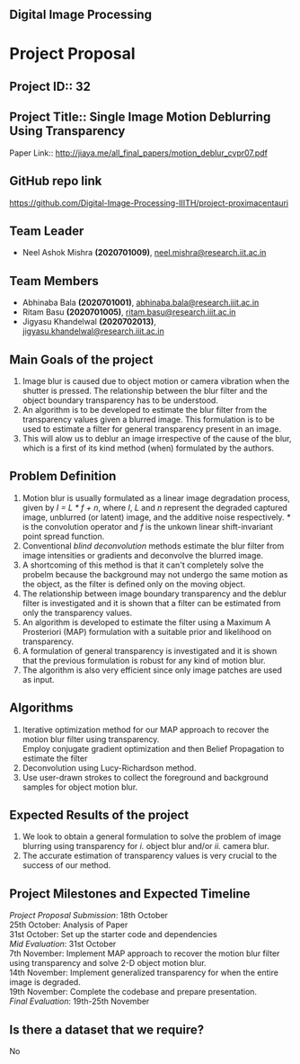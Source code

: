 ## Digital Image Processing
# Project Proposal
## Project ID:: 32
## Project Title:: Single Image Motion Deblurring Using Transparency
Paper Link:: <http://jiaya.me/all_final_papers/motion_deblur_cvpr07.pdf> 

## GitHub repo link
<https://github.com/Digital-Image-Processing-IIITH/project-proximacentauri> 

## Team Leader
* Neel Ashok Mishra **(2020701009)**, neel.mishra@research.iit.ac.in
## Team Members
* Abhinaba Bala **(2020701001)**, abhinaba.bala@research.iiit.ac.in
* Ritam Basu **(2020701005)**, ritam.basu@research.iiit.ac.in
* Jigyasu Khandelwal **(2020702013)**, jigyasu.khandelwal@research.iiit.ac.in

## Main Goals of the project
1. Image blur is caused due to object motion or camera vibration when the shutter is pressed. 
   The relationship between the blur filter and the object boundary transparency has to be understood. 
2. An algorithm is to be developed to estimate the blur filter from the transparency values given a blurred image. 
   This formulation is to be used to estimate a filter for general transparency present in an image. 
3. This will alow us to deblur an image irrespective of the cause of the blur, which is a first of its kind method (when) formulated by the authors. 

## Problem Definition 
1. Motion blur is usually formulated as a linear image degradation process, given by 
    _I = L * f + n_, where _I_, _L_ and _n_ represent the degraded captured image, unblurred (or latent) image, and the additive noise respectively. _*_ is the convolution operator and _f_ is the unkown linear shift-invariant point spread function. 
2. Conventional _blind deconvolution_ methods estimate the blur filter from image intensities or gradients and deconvolve the blurred image. 
3. A shortcoming of this method is that it can't completely solve the probelm because the background may not undergo the same motion as the object, as the filter is defined only on the moving object. 
4. The relationship between image boundary transparency and the deblur filter is investigated and it is shown that a filter can be estimated from only the transparency values. 
5. An algorithm is developed to estimate the filter using a Maximum A Prosteriori (MAP) formulation with a suitable prior and likelihood on transparency. 
6. A formulation of general transparency is investigated and it is shown that the previous formulation is robust for any kind of motion blur. 
7. The algorithm is also very efficient since only image patches are used as input. 

## Algorithms
1. Iterative optimization method for our MAP approach to recover the motion blur filter using transparency.  
Employ conjugate gradient optimization and then Belief Propagation to estimate the filter
2. Deconvolution using Lucy-Richardson method.
3. Use user-drawn strokes to collect the foreground and background samples for object motion blur.

## Expected Results of the project
1. We look to obtain a general formulation to solve the problem of image blurring using transparency for _i._ object blur and/or _ii._ camera blur.
2. The accurate estimation of transparency values is very crucial to the success of our method. 

## Project Milestones and Expected Timeline
_Project Proposal Submission_: 18th October  
25th October: Analysis of Paper  
31st October: Set up the starter code and dependencies  
_Mid Evaluation_: 31st October  
7th November: Implement MAP approach to recover the motion blur filter using transparency and solve 2-D object motion blur.   
14th November: Implement generalized transparency for when the entire image is degraded.  
19th November: Complete the codebase and prepare presentation.  
_Final Evaluation_: 19th-25th November  

## Is there a dataset that we require?
No
